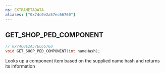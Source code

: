 ```yaml
---
ns: EXTRAMETADATA
aliases: ["0x74c0e2a57ec66760"]
---
```

## GET_SHOP_PED_COMPONENT

```c
// 0x74C0E2A57EC66760
void GET_SHOP_PED_COMPONENT(int nameHash);
```

Looks up a component item based on the supplied name hash and returns its information

